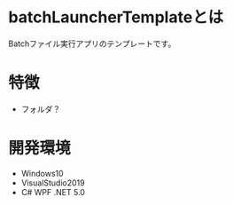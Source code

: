 # batchLauncherTemplateとは
Batchファイル実行アプリのテンプレートです。

# 特徴
* フォルダ？

# 開発環境
* Windows10
* VisualStudio2019
* C# WPF .NET 5.0
